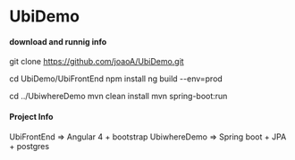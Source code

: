 # UbiDemo

#### download and runnig info
git clone https://github.com/joaoA/UbiDemo.git

cd UbiDemo/UbiFrontEnd
npm install
ng build --env=prod

cd ../UbiwhereDemo
mvn clean install
mvn spring-boot:run


#### Project Info
UbiFrontEnd  => Angular 4 + bootstrap
UbiwhereDemo => Spring boot + JPA + postgres




